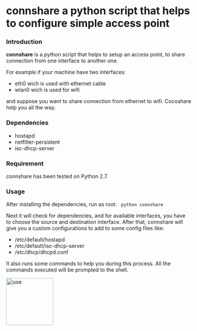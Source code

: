 
<head>
<meta name="keywords" content="python, share, connection, access point, share connection, hostapd, ethernet, wifi, ethernet through wifi, wifi through ethernet, python script, configure access point, debian, linux, wireless" >

#  connshare a python script that helps to configure simple access point 
</head>

<body>

### Introduction

**connshare** is a python script that helps to setup an access point, to share connection from one interface to another one.

For example if your machine have two interfaces: 
* eth0 wich is used with ethernet cable
* wlan0 wich is used for wifi

and suppose you want to share connection from ethernet to wifi. Cocoshare help you all the way.

### Dependencies 

* hostapd
* netfilter-persistent
* isc-dhcp-server

### Requirement

connshare has been tested on Python 2.7.

### Usage 

After installing the dependencies, run as root:
   
```python connshare```

Next it will check for dependencies, and for available interfaces, you have to choose the source and destination interface.
After that, connshare will give you a custom configurations to add to some config files like:
* /etc/default/hostapd
* /etc/default/isc-dhcp-server
* /etc/dhcp/dhcpd.conf

It also runs some commands to help you during this process. All the commands executed will be prompted to the shell. 

<img src="/imgs.gif" alt="use" align="middle" style="width:128px;height:128px;">
</body>


